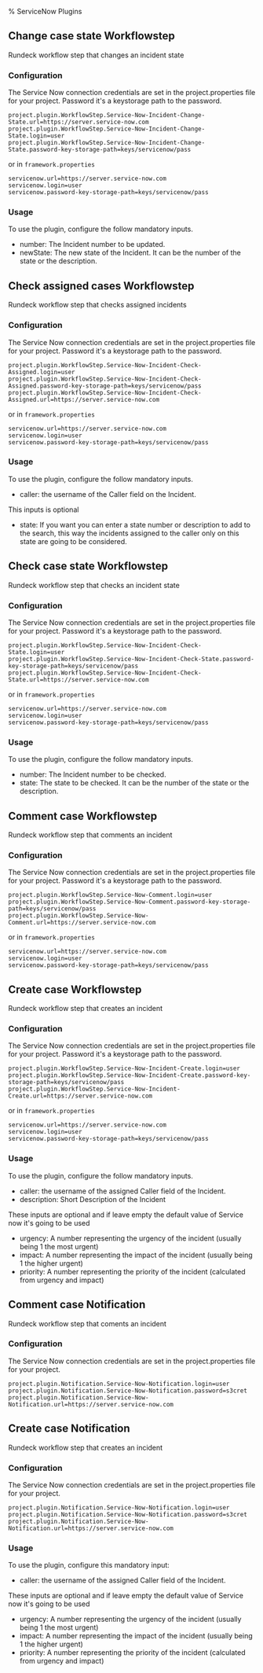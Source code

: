% ServiceNow Plugins

<!---
Original: 
http://support.rundeck.com/customer/en/portal/articles/2915300-servicenow-plugins)
--->

## Change case state Workflowstep
Rundeck workflow step that changes an incident state

### Configuration

The Service Now connection credentials are set in the project.properties file
for your project.
Password it's a keystorage path to the password.

```
project.plugin.WorkflowStep.Service-Now-Incident-Change-State.url=https://server.service-now.com
project.plugin.WorkflowStep.Service-Now-Incident-Change-State.login=user
project.plugin.WorkflowStep.Service-Now-Incident-Change-State.password-key-storage-path=keys/servicenow/pass
```

or in `framework.properties`

```
servicenow.url=https://server.service-now.com
servicenow.login=user
servicenow.password-key-storage-path=keys/servicenow/pass
```

### Usage

To use the plugin, configure the follow mandatory inputs.


* number: The Incident number to be updated.
* newState: The new state of the Incident. It can be the number of the state or the description.

## Check assigned cases Workflowstep
Rundeck workflow step that checks assigned incidents

### Configuration

The Service Now connection credentials are set in the project.properties file
for your project.
Password it's a keystorage path to the password.

```
project.plugin.WorkflowStep.Service-Now-Incident-Check-Assigned.login=user
project.plugin.WorkflowStep.Service-Now-Incident-Check-Assigned.password-key-storage-path=keys/servicenow/pass
project.plugin.WorkflowStep.Service-Now-Incident-Check-Assigned.url=https://server.service-now.com
```

or in `framework.properties`

```
servicenow.url=https://server.service-now.com
servicenow.login=user
servicenow.password-key-storage-path=keys/servicenow/pass
```

### Usage

To use the plugin, configure the follow mandatory inputs.

* caller: the username of the Caller field on the Incident.

This inputs is optional

* state: If you want you can enter a state number or description to add to the search, this way the incidents
assigned to the caller only on this state are going to be considered.

## Check case state Workflowstep
Rundeck workflow step that checks an incident state

### Configuration

The Service Now connection credentials are set in the project.properties file
for your project.
Password it's a keystorage path to the password.

```
project.plugin.WorkflowStep.Service-Now-Incident-Check-State.login=user
project.plugin.WorkflowStep.Service-Now-Incident-Check-State.password-key-storage-path=keys/servicenow/pass
project.plugin.WorkflowStep.Service-Now-Incident-Check-State.url=https://server.service-now.com
```

or in `framework.properties`

```
servicenow.url=https://server.service-now.com
servicenow.login=user
servicenow.password-key-storage-path=keys/servicenow/pass
```

### Usage

To use the plugin, configure the follow mandatory inputs.

* number: The Incident number to be checked.
* state: The state to be checked. It can be the number of the state or the description.

## Comment case Workflowstep
Rundeck workflow step that comments an incident

### Configuration

The Service Now connection credentials are set in the project.properties file
for your project.
Password it's a keystorage path to the password.

```
project.plugin.WorkflowStep.Service-Now-Comment.login=user
project.plugin.WorkflowStep.Service-Now-Comment.password-key-storage-path=keys/servicenow/pass
project.plugin.WorkflowStep.Service-Now-Comment.url=https://server.service-now.com
```

or in `framework.properties`

```
servicenow.url=https://server.service-now.com
servicenow.login=user
servicenow.password-key-storage-path=keys/servicenow/pass
```

## Create case Workflowstep
Rundeck workflow step that creates an incident

### Configuration

The Service Now connection credentials are set in the project.properties file
for your project.
Password it's a keystorage path to the password.

```
project.plugin.WorkflowStep.Service-Now-Incident-Create.login=user
project.plugin.WorkflowStep.Service-Now-Incident-Create.password-key-storage-path=keys/servicenow/pass
project.plugin.WorkflowStep.Service-Now-Incident-Create.url=https://server.service-now.com
```

or in `framework.properties`

```
servicenow.url=https://server.service-now.com
servicenow.login=user
servicenow.password-key-storage-path=keys/servicenow/pass
```

### Usage

To use the plugin, configure the follow mandatory inputs.

* caller: the username of the assigned Caller field of the Incident.
* description: Short Description of the Incident

These inputs are optional and if leave empty the default value of Service now it's going to be used

* urgency: A number representing the urgency of the incident (usually being 1 the most urgent)
* impact: A number representing the impact of the incident (usually being 1 the higher urgent)
* priority: A number representing the priority of the incident (calculated from urgency and impact)

## Comment case Notification
Rundeck workflow step that coments an incident

### Configuration

The Service Now connection credentials are set in the project.properties file
for your project.

```
project.plugin.Notification.Service-Now-Notification.login=user
project.plugin.Notification.Service-Now-Notification.password=s3cret
project.plugin.Notification.Service-Now-Notification.url=https://server.service-now.com
```

## Create case Notification
Rundeck workflow step that creates an incident

### Configuration

The Service Now connection credentials are set in the project.properties file
for your project.

```
project.plugin.Notification.Service-Now-Notification.login=user
project.plugin.Notification.Service-Now-Notification.password=s3cret
project.plugin.Notification.Service-Now-Notification.url=https://server.service-now.com
```

### Usage

To use the plugin, configure this mandatory input:

* caller: the username of the assigned Caller field of the Incident.

These inputs are optional and if leave empty the default value of Service now it's going to be used

* urgency: A number representing the urgency of the incident (usually being 1 the most urgent)
* impact: A number representing the impact of the incident (usually being 1 the higher urgent)
* priority: A number representing the priority of the incident (calculated from urgency and impact)
